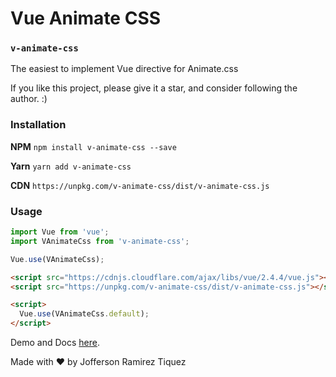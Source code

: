 # Vue Animate CSS

### `v-animate-css`

The easiest to implement Vue directive for Animate.css

If you like this project, please give it a star, and consider following the author. :)

### Installation

**NPM**
`npm install v-animate-css --save`

**Yarn**
`yarn add v-animate-css`

**CDN**
`https://unpkg.com/v-animate-css/dist/v-animate-css.js`

### Usage

```javascript
import Vue from 'vue';
import VAnimateCss from 'v-animate-css';

Vue.use(VAnimateCss);
```

```html
<script src="https://cdnjs.cloudflare.com/ajax/libs/vue/2.4.4/vue.js"></script>
<script src="https://unpkg.com/v-animate-css/dist/v-animate-css.js"></script>

<script>
  Vue.use(VAnimateCss.default);
</script>

```

Demo and Docs [here](https://ossphilippines.github.io/v-animate-css/). 

Made with :heart: by Jofferson Ramirez Tiquez
